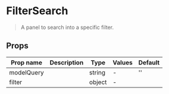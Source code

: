 # FilterSearch

> A panel to search into a specific filter.

## Props

| Prop name  | Description | Type   | Values | Default |
| ---------- | ----------- | ------ | ------ | ------- |
| modelQuery |             | string | -      | ''      |
| filter     |             | object | -      |         |

